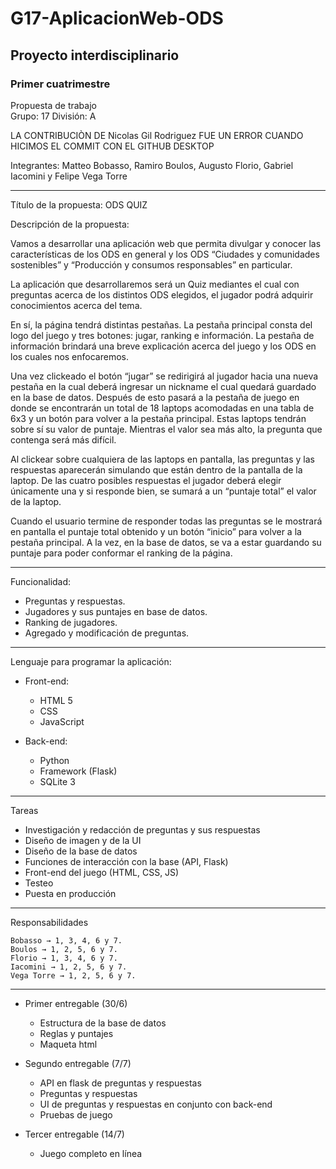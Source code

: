 # G17-AplicacionWeb-ODS

## Proyecto interdisciplinario

### Primer cuatrimestre


Propuesta de trabajo                                                
Grupo:	17 División: A    

LA CONTRIBUCIÒN DE Nicolas Gil Rodriguez FUE UN ERROR CUANDO HICIMOS EL COMMIT CON EL GITHUB DESKTOP

Integrantes:
Matteo Bobasso, Ramiro Boulos, Augusto Florio, Gabriel Iacomini y Felipe Vega Torre
____________________________________________________________________________


Título de la propuesta:  ODS QUIZ


Descripción de la propuesta:

Vamos a desarrollar una aplicación web que permita divulgar y conocer las características de los ODS en general y los ODS “Ciudades y comunidades sostenibles” y “Producción y consumos responsables” en particular.

La aplicación que desarrollaremos será un Quiz mediantes el cual con preguntas acerca de los distintos ODS elegidos, el jugador podrá adquirir conocimientos acerca del tema.

En sí, la página tendrá distintas pestañas. La pestaña principal consta del logo del juego y tres botones: jugar, ranking e información. La pestaña de información brindará una breve explicación acerca del juego y los ODS en los cuales nos enfocaremos.

Una vez clickeado el botón “jugar” se redirigirá al jugador hacia una nueva pestaña en la cual deberá ingresar un nickname el cual quedará guardado en la base de datos. Después de esto pasará a la pestaña de juego en donde se encontrarán un total de 18 laptops acomodadas en una tabla de 6x3 y un botón para volver a la pestaña principal. Estas laptops tendrán sobre sí su valor de puntaje. Mientras el valor sea más alto, la pregunta que contenga será más difícil. 

Al clickear sobre cualquiera de las laptops en pantalla, las preguntas y las respuestas aparecerán simulando que están dentro de la pantalla de la laptop. De las cuatro posibles respuestas el jugador deberá elegir únicamente una y si responde bien, se sumará a un “puntaje total” el valor de la laptop.

Cuando el usuario termine de responder todas las preguntas se le mostrará en pantalla el puntaje total obtenido y un botón “inicio” para volver a la pestaña principal. A la vez, en la base de datos, se va a estar guardando su puntaje para poder conformar el ranking de la página.
____________________________________________________________________________
Funcionalidad:

 * Preguntas y respuestas. 
 * Jugadores y sus puntajes en base de datos.
 * Ranking de jugadores.
 * Agregado y modificación de preguntas.
____________________________________________________________________________
Lenguaje para programar la aplicación:
 * Front-end:
   * HTML 5
   * CSS
   * JavaScript

 * Back-end:
   * Python
   * Framework (Flask)
   * SQLite 3
____________________________________________________________________________
Tareas

 * Investigación y redacción de preguntas y sus respuestas
 * Diseño de imagen y de la UI
 * Diseño de la base de datos 
 * Funciones de interacción con la base (API, Flask) 
 * Front-end del juego (HTML, CSS, JS)
 * Testeo 
 * Puesta en producción
____________________________________________________________________________
Responsabilidades

	Bobasso → 1, 3, 4, 6 y 7.
	Boulos → 1, 2, 5, 6 y 7.
	Florio → 1, 3, 4, 6 y 7.
	Iacomini → 1, 2, 5, 6 y 7.
	Vega Torre → 1, 2, 5, 6 y 7.

____________________________________________________________________________
 * Primer entregable (30/6)
   * Estructura de la base de datos
   * Reglas y puntajes
   * Maqueta html

 * Segundo entregable (7/7)
   * API en flask de preguntas y respuestas
   * Preguntas y respuestas
   * UI de preguntas y respuestas en conjunto con back-end
   * Pruebas de juego

* Tercer entregable (14/7)
   * Juego completo en línea
